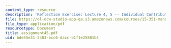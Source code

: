```yaml
---
content_type: resource
description: 'Reflection Exercise: Lecture 4, 5 -- Individual Contribution'
file: https://ol-ocw-studio-app-qa.s3.amazonaws.com/courses/15-351-managing-the-innovation-process-fall-2002/bde55e312483ecc6daccb1f1e25881b4_assignment45.pdf
file_type: application/pdf
resourcetype: Document
title: assignment45.pdf
uid: bde55e31-2483-ecc6-dacc-b1f1e25881b4
---
```

